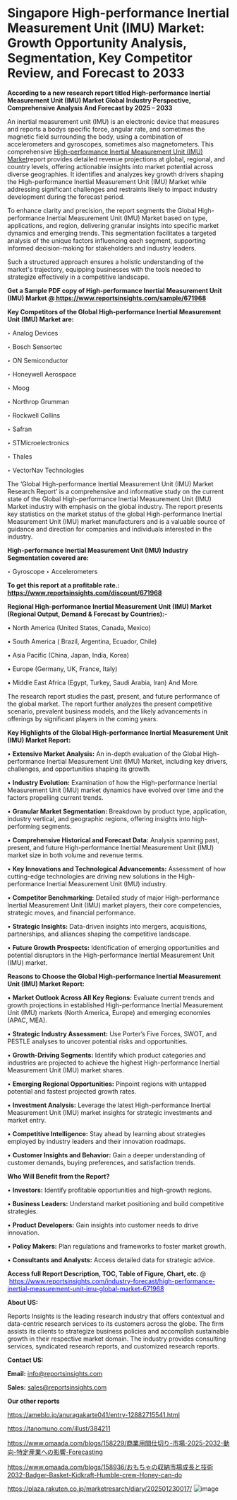 # Singapore High-performance Inertial Measurement Unit (IMU) Market: Growth Opportunity Analysis, Segmentation, Key Competitor Review, and Forecast to 2033

<strong>According to a new research report titled High-performance Inertial Measurement Unit (IMU) Market Global Industry Perspective, Comprehensive Analysis And Forecast by 2025 – 2033</strong>

An inertial measurement unit (IMU) is an electronic device that measures and reports a bodys specific force, angular rate, and sometimes the magnetic field surrounding the body, using a combination of accelerometers and gyroscopes, sometimes also magnetometers. This comprehensive <a href=https://www.reportsinsights.com/sample/671968>High-performance Inertial Measurement Unit (IMU) Market</a>report provides detailed revenue projections at global, regional, and country levels, offering actionable insights into market potential across diverse geographies. It identifies and analyzes key growth drivers shaping the High-performance Inertial Measurement Unit (IMU) Market while addressing significant challenges and restraints likely to impact industry development during the forecast period.

To enhance clarity and precision, the report segments the Global High-performance Inertial Measurement Unit (IMU) Market based on type, applications, and region, delivering granular insights into specific market dynamics and emerging trends. This segmentation facilitates a targeted analysis of the unique factors influencing each segment, supporting informed decision-making for stakeholders and industry leaders.

Such a structured approach ensures a holistic understanding of the market's trajectory, equipping businesses with the tools needed to strategize effectively in a competitive landscape.

<strong>Get a Sample PDF copy of High-performance Inertial Measurement Unit (IMU) Market </strong><strong>@<a href=https://www.reportsinsights.com/sample/671968 style=color:#0000ff;> https://www.reportsinsights.com/sample/671968</a></strong></font>

<strong>Key Competitors of the Global High-performance Inertial Measurement Unit (IMU) Market are:</strong>

‣ Analog Devices

‣ Bosch Sensortec

‣ ON Semiconductor

‣ Honeywell Aerospace

‣ Moog

‣ Northrop Grumman

‣ Rockwell Collins

‣ Safran

‣ STMicroelectronics

‣ Thales

‣ VectorNav Technologies

The ‘Global High-performance Inertial Measurement Unit (IMU) Market Research Report’ is a comprehensive and informative study on the current state of the Global High-performance Inertial Measurement Unit (IMU) Market industry with emphasis on the global industry. The report presents key statistics on the market status of the global High-performance Inertial Measurement Unit (IMU) market manufacturers and is a valuable source of guidance and direction for companies and individuals interested in the industry.

<strong>High-performance Inertial Measurement Unit (IMU) Industry Segmentation covered are:</strong>

‣ Gyroscope
‣ Accelerometers

<strong>To get this report at a profitable rate.: <a href=https://www.reportsinsights.com/discount/671968 style=color:#0000ff;>https://www.reportsinsights.com/discount/671968</a></strong></font>

<strong>Regional High-performance Inertial Measurement Unit (IMU) Market (Regional Output, Demand &amp; Forecast by Countries):-</strong>

• North America (United States, Canada, Mexico)

• South America ( Brazil, Argentina, Ecuador, Chile)

• Asia Pacific (China, Japan, India, Korea)

• Europe (Germany, UK, France, Italy)

• Middle East Africa (Egypt, Turkey, Saudi Arabia, Iran) And More.

The research report studies the past, present, and future performance of the global market. The report further analyzes the present competitive scenario, prevalent business models, and the likely advancements in offerings by significant players in the coming years.

<strong>Key Highlights of the Global High-performance Inertial Measurement Unit (IMU) Market Report:</strong>

• <strong>Extensive Market Analysis:</strong> An in-depth evaluation of the Global High-performance Inertial Measurement Unit (IMU) Market, including key drivers, challenges, and opportunities shaping its growth.

• <strong>Industry Evolution:</strong> Examination of how the High-performance Inertial Measurement Unit (IMU) market dynamics have evolved over time and the factors propelling current trends.

• <strong>Granular Market Segmentation:</strong> Breakdown by product type, application, industry vertical, and geographic regions, offering insights into high-performing segments.

• <strong>Comprehensive Historical and Forecast Data:</strong> Analysis spanning past, present, and future High-performance Inertial Measurement Unit (IMU) market size in both volume and revenue terms.

• <strong>Key Innovations and Technological Advancements:</strong> Assessment of how cutting-edge technologies are driving new solutions in the High-performance Inertial Measurement Unit (IMU) industry.

• <strong>Competitor Benchmarking:</strong> Detailed study of major High-performance Inertial Measurement Unit (IMU) market players, their core competencies, strategic moves, and financial performance.

• <strong>Strategic Insights:</strong> Data-driven insights into mergers, acquisitions, partnerships, and alliances shaping the competitive landscape.

• <strong>Future Growth Prospects:</strong> Identification of emerging opportunities and potential disruptors in the High-performance Inertial Measurement Unit (IMU) market.

<strong>Reasons to Choose the Global High-performance Inertial Measurement Unit (IMU) Market Report:</strong>

• <strong>Market Outlook Across All Key Regions:</strong> Evaluate current trends and growth projections in established High-performance Inertial Measurement Unit (IMU) markets (North America, Europe) and emerging economies (APAC, MEA).

• <strong>Strategic Industry Assessment:</strong> Use Porter’s Five Forces, SWOT, and PESTLE analyses to uncover potential risks and opportunities.

• <strong>Growth-Driving Segments:</strong> Identify which product categories and industries are projected to achieve the highest High-performance Inertial Measurement Unit (IMU) market shares.

• <strong>Emerging Regional Opportunities:</strong> Pinpoint regions with untapped potential and fastest projected growth rates.

• <strong>Investment Analysis:</strong> Leverage the latest High-performance Inertial Measurement Unit (IMU) market insights for strategic investments and market entry.

• <strong>Competitive Intelligence:</strong> Stay ahead by learning about strategies employed by industry leaders and their innovation roadmaps.

• <strong>Customer Insights and Behavior:</strong> Gain a deeper understanding of customer demands, buying preferences, and satisfaction trends.

<strong>Who Will Benefit from the Report?</strong>

• <strong>Investors:</strong> Identify profitable opportunities and high-growth regions.

• <strong>Business Leaders:</strong> Understand market positioning and build competitive strategies.

• <strong>Product Developers:</strong> Gain insights into customer needs to drive innovation.

• <strong>Policy Makers:</strong> Plan regulations and frameworks to foster market growth.

• <strong>Consultants and Analysts:</strong> Access detailed data for strategic advice.
</ul>
<strong>Access full Report Description, TOC, Table of Figure, Chart, etc. </strong>@  <a href=https://www.reportsinsights.com/industry-forecast/high-performance-inertial-measurement-unit-imu-global-market-671968 style=color:#0000ff;>https://www.reportsinsights.com/industry-forecast/high-performance-inertial-measurement-unit-imu-global-market-671968</a></font>

<strong><strong>About US</strong>:</strong>

Reports Insights is the leading research industry that offers contextual and data-centric research services to its customers across the globe. The firm assists its clients to strategize business policies and accomplish sustainable growth in their respective market domain. The industry provides consulting services, syndicated research reports, and customized research reports.

<strong>Contact US:</strong>

<p class=""""><b>Email:</b> <a href=mailto:info@reportsinsights.com>info@reportsinsights.com</a></p>
<p class=""""><b>Sales:</b> <a href=mailto:sales@reportsinsights.com>sales@reportsinsights.com</a></p>

<strong>Our other reports</strong>

<a href=https://ameblo.jp/anuragakarte041/entry-12882715541.html>https://ameblo.jp/anuragakarte041/entry-12882715541.html</a>

<a href=https://tanomuno.com/illust/384211>https://tanomuno.com/illust/384211</a>

<a href=https://www.omaada.com/blogs/158229/商業用間仕切り-市場-2025-2032-動向-特定産業への影響-Forecasting>https://www.omaada.com/blogs/158229/商業用間仕切り-市場-2025-2032-動向-特定産業への影響-Forecasting</a>

<a href=https://www.omaada.com/blogs/158936/おもちゃの収納市場成長と技術2032-Badger-Basket-Kidkraft-Humble-crew-Honey-can-do>https://www.omaada.com/blogs/158936/おもちゃの収納市場成長と技術2032-Badger-Basket-Kidkraft-Humble-crew-Honey-can-do</a>

<a href=https://plaza.rakuten.co.jp/marketresarch/diary/202501230017/>https://plaza.rakuten.co.jp/marketresarch/diary/202501230017/</a>
![image](https://github.com/user-attachments/assets/1356bc5b-6580-4a01-91d6-a4bb67302c77)
